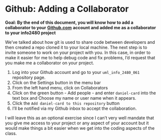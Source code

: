 # Github: Adding a Collaborator

**Goal: By the end of this document, you will know how to add a collaborator to your** [**Github.com**](http://github.com) **account and added me as a collaborator to your info2480 project**

We’ve talked about how git is used to share code between developers and then created a repo cloned it to your local machine. The next step is to invite someone to work on your project with you. In this case, in order to make it easier for me to help debug code and fix problems, I’d request that you make me a collaborator on your project.

1. Log into your Github account and go to your `uml_info_2480_061` repository page.
2. Click on the Settings button in the menu bar
3. From the left hand menu, click on Collaborators
4. Click on the green button - Add people - and enter `daniel-card` into the text box and Choose my name or user name when it appears.
5. Click the `Add daniel-card to this repository` button
6. I’ll be notified via my Github inbox to accept the collaboration.

I will leave this as an optional exercise since I can’t very well mandate that you give me access to your project or any aspect of your account but it would make things a bit easier when we get into the coding aspects of the class.
